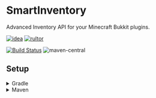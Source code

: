# SmartInventory
Advanced Inventory API for your Minecraft Bukkit plugins.

[![idea](https://www.elegantobjects.org/intellij-idea.svg)](https://www.jetbrains.com/idea/)
[![rultor](https://www.rultor.com/b/yegor256/rultor)](https://www.rultor.com/p/portlek/SmartInventory)

[![Build Status](https://travis-ci.com/portlek/SmartInventory.svg?branch=master)](https://travis-ci.com/portlek/SmartInventory)
![maven-central](https://img.shields.io/maven-central/v/io.github.portlek/SmartInventory)

## Setup

<details>
<summary>Gradle</summary>

```gradle
repositories {
    mavenCentral()
}

dependencies {
    implementation("io.github.portlek:SmartInventory:${version}")
}
```
</details>

<details>
<summary>Maven</summary>

```xml
<dependencies>
    <dependency>
      <groupId>io.github.portlek</groupId>
      <artifactId>SmartInventory</artifactId>
      <version>${version}</version>
    </dependency>
</dependencies>
```
</details>

